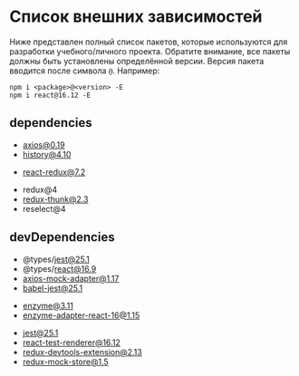# Список внешних зависимостей

Ниже представлен полный список пакетов, которые используются для разработки учебного/личного проекта. Обратите внимание, все пакеты должны быть установлены определённой версии. Версия пакета вводится после символа `@`. Например:

```
npm i <package>@<version> -E
npm i react@16.12 -E
```

## dependencies

* axios@0.19
* history@4.10
<!-- * prop-types@15.7 -->
<!-- * react@16.12
* react-dom@16.12 -->
* react-redux@7.2
<!-- * react-router-dom@5.1 -->
* redux@4
* redux-thunk@2.3
* reselect@4

## devDependencies

<!-- * @babel/core@7.8
* @babel/preset-env@7.8
* @babel/preset-react@7.8 -->
* @types/jest@25.1
* @types/react@16.9
* axios-mock-adapter@1.17
* babel-jest@25.1
<!-- * babel-loader@8 -->
* enzyme@3.11
* enzyme-adapter-react-16@1.15
<!-- * eslint@5.13
* eslint-config-htmlacademy@0.5
* eslint-plugin-react@7.18 -->
* jest@25.1
* react-test-renderer@16.12
* redux-devtools-extension@2.13
* redux-mock-store@1.5
<!-- * webpack@4.41
* webpack-cli@3.3
* webpack-dev-server@3.10 -->
